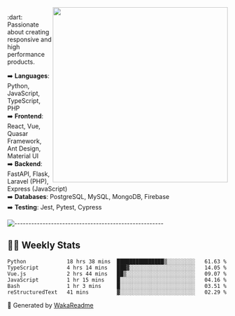 <img src="https://github-readme-stats.vercel.app/api?username=iguit0&show_icons=true&include_all_commits=true&count_private=true&theme=dracula" min-width="400px" max-width="400px" width="400px" align="right" />

<p align="left"> 
  :dart: Passionate about creating responsive and high performance products.
</p>

<p align="left">
  ➡️ <strong>Languages</strong>: Python, JavaScript, TypeScript, PHP<br>
  ➡️ <strong>Frontend</strong>: React, Vue, Quasar Framework, Ant Design, Material UI<br>
  ➡️ <strong>Backend</strong>: FastAPI, Flask, Laravel (PHP), Express (JavaScript)<br>
  ➡️ <strong>Databases</strong>: PostgreSQL, MySQL, MongoDB, Firebase<br>
  ➡️ <strong>Testing</strong>: Jest, Pytest, Cypress<br>
</p>

![-----------------------------------------------------](https://raw.githubusercontent.com/andreasbm/readme/master/assets/lines/vintage.png)

## :man_technologist: Weekly Stats
<!--START_SECTION:waka-->

```text
Python             18 hrs 38 mins  ███████████████▒░░░░░░░░░   61.63 %
TypeScript         4 hrs 14 mins   ███▓░░░░░░░░░░░░░░░░░░░░░   14.05 %
Vue.js             2 hrs 44 mins   ██▒░░░░░░░░░░░░░░░░░░░░░░   09.07 %
JavaScript         1 hr 15 mins    █░░░░░░░░░░░░░░░░░░░░░░░░   04.16 %
Bash               1 hr 3 mins     █░░░░░░░░░░░░░░░░░░░░░░░░   03.51 %
reStructuredText   41 mins         ▓░░░░░░░░░░░░░░░░░░░░░░░░   02.29 %
```

<!--END_SECTION:waka-->

🚀 Generated by [WakaReadme](https://github.com/athul/waka-readme)
